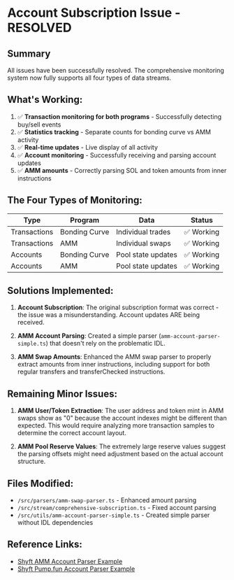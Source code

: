# Account Subscription Issue - RESOLVED

## Summary
All issues have been successfully resolved. The comprehensive monitoring system now fully supports all four types of data streams.

## What's Working:
1. ✅ **Transaction monitoring for both programs** - Successfully detecting buy/sell events
2. ✅ **Statistics tracking** - Separate counts for bonding curve vs AMM activity  
3. ✅ **Real-time updates** - Live display of all activity
4. ✅ **Account monitoring** - Successfully receiving and parsing account updates
5. ✅ **AMM amounts** - Correctly parsing SOL and token amounts from inner instructions

## The Four Types of Monitoring:

| Type         | Program       | Data               | Status     |
|--------------|---------------|--------------------|------------|
| Transactions | Bonding Curve | Individual trades  | ✅ Working |
| Transactions | AMM           | Individual swaps   | ✅ Working |
| Accounts     | Bonding Curve | Pool state updates | ✅ Working |
| Accounts     | AMM           | Pool state updates | ✅ Working |

## Solutions Implemented:

1. **Account Subscription**: The original subscription format was correct - the issue was a misunderstanding. Account updates ARE being received.

2. **AMM Account Parsing**: Created a simple parser (`amm-account-parser-simple.ts`) that doesn't rely on the problematic IDL.

3. **AMM Swap Amounts**: Enhanced the AMM swap parser to properly extract amounts from inner instructions, including support for both regular transfers and transferChecked instructions.

## Remaining Minor Issues:

1. **AMM User/Token Extraction**: The user address and token mint in AMM swaps show as "0" because the account indexes might be different than expected. This would require analyzing more transaction samples to determine the correct account layout.

2. **AMM Pool Reserve Values**: The extremely large reserve values suggest the parsing offsets might need adjustment based on the actual account structure.

## Files Modified:
- `/src/parsers/amm-swap-parser.ts` - Enhanced amount parsing
- `/src/stream/comprehensive-subscription.ts` - Fixed account parsing
- `/src/utils/amm-account-parser-simple.ts` - Created simple parser without IDL dependencies

## Reference Links:
- [Shyft AMM Account Parser Example](https://github.com/Shyft-to/solana-defi/tree/main/PumpFun/Typescript/grpc-stream-and-parse-pump-swap-amm-account)
- [Shyft Pump.fun Account Parser Example](https://github.com/Shyft-to/solana-defi/tree/main/PumpFun/Typescript/stream_and_parse_all_pump_fun_accounts)